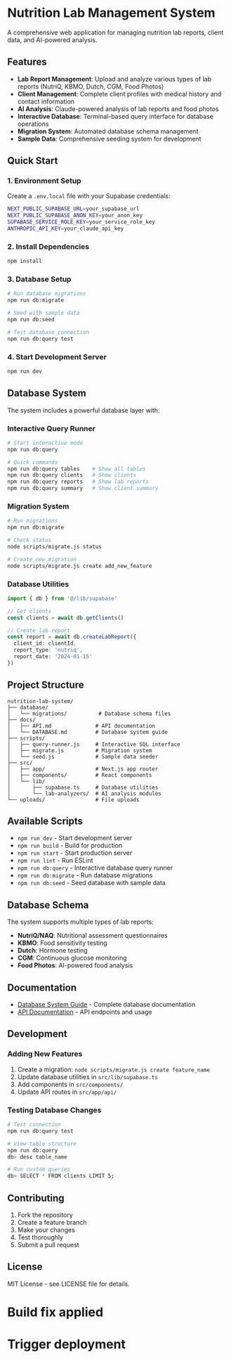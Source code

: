 # Nutrition Lab Management System

A comprehensive web application for managing nutrition lab reports, client data, and AI-powered analysis.

## Features

- **Lab Report Management**: Upload and analyze various types of lab reports (NutriQ, KBMO, Dutch, CGM, Food Photos)
- **Client Management**: Complete client profiles with medical history and contact information
- **AI Analysis**: Claude-powered analysis of lab reports and food photos
- **Interactive Database**: Terminal-based query interface for database operations
- **Migration System**: Automated database schema management
- **Sample Data**: Comprehensive seeding system for development

## Quick Start

### 1. Environment Setup

Create a `.env.local` file with your Supabase credentials:

```bash
NEXT_PUBLIC_SUPABASE_URL=your_supabase_url
NEXT_PUBLIC_SUPABASE_ANON_KEY=your_anon_key
SUPABASE_SERVICE_ROLE_KEY=your_service_role_key
ANTHROPIC_API_KEY=your_claude_api_key
```

### 2. Install Dependencies

```bash
npm install
```

### 3. Database Setup

```bash
# Run database migrations
npm run db:migrate

# Seed with sample data
npm run db:seed

# Test database connection
npm run db:query test
```

### 4. Start Development Server

```bash
npm run dev
```

## Database System

The system includes a powerful database layer with:

### Interactive Query Runner

```bash
# Start interactive mode
npm run db:query

# Quick commands
npm run db:query tables    # Show all tables
npm run db:query clients   # Show clients
npm run db:query reports   # Show lab reports
npm run db:query summary   # Show client summary
```

### Migration System

```bash
# Run migrations
npm run db:migrate

# Check status
node scripts/migrate.js status

# Create new migration
node scripts/migrate.js create add_new_feature
```

### Database Utilities

```typescript
import { db } from '@/lib/supabase'

// Get clients
const clients = await db.getClients()

// Create lab report
const report = await db.createLabReport({
  client_id: clientId,
  report_type: 'nutriq',
  report_date: '2024-01-15'
})
```

## Project Structure

```
nutrition-lab-system/
├── database/
│   └── migrations/          # Database schema files
├── docs/
│   ├── API.md              # API documentation
│   └── DATABASE.md         # Database system guide
├── scripts/
│   ├── query-runner.js     # Interactive SQL interface
│   ├── migrate.js          # Migration system
│   └── seed.js             # Sample data seeder
├── src/
│   ├── app/                # Next.js app router
│   ├── components/         # React components
│   └── lib/
│       ├── supabase.ts     # Database utilities
│       └── lab-analyzers/  # AI analysis modules
└── uploads/                # File uploads
```

## Available Scripts

- `npm run dev` - Start development server
- `npm run build` - Build for production
- `npm run start` - Start production server
- `npm run lint` - Run ESLint
- `npm run db:query` - Interactive database query runner
- `npm run db:migrate` - Run database migrations
- `npm run db:seed` - Seed database with sample data

## Database Schema

The system supports multiple types of lab reports:

- **NutriQ/NAQ**: Nutritional assessment questionnaires
- **KBMO**: Food sensitivity testing
- **Dutch**: Hormone testing
- **CGM**: Continuous glucose monitoring
- **Food Photos**: AI-powered food analysis

## Documentation

- [Database System Guide](docs/DATABASE.md) - Complete database documentation
- [API Documentation](docs/API.md) - API endpoints and usage

## Development

### Adding New Features

1. Create a migration: `node scripts/migrate.js create feature_name`
2. Update database utilities in `src/lib/supabase.ts`
3. Add components in `src/components/`
4. Update API routes in `src/app/api/`

### Testing Database Changes

```bash
# Test connection
npm run db:query test

# View table structure
npm run db:query
db> desc table_name

# Run custom queries
db> SELECT * FROM clients LIMIT 5;
```

## Contributing

1. Fork the repository
2. Create a feature branch
3. Make your changes
4. Test thoroughly
5. Submit a pull request

## License

MIT License - see LICENSE file for details.
# Build fix applied
# Trigger deployment
